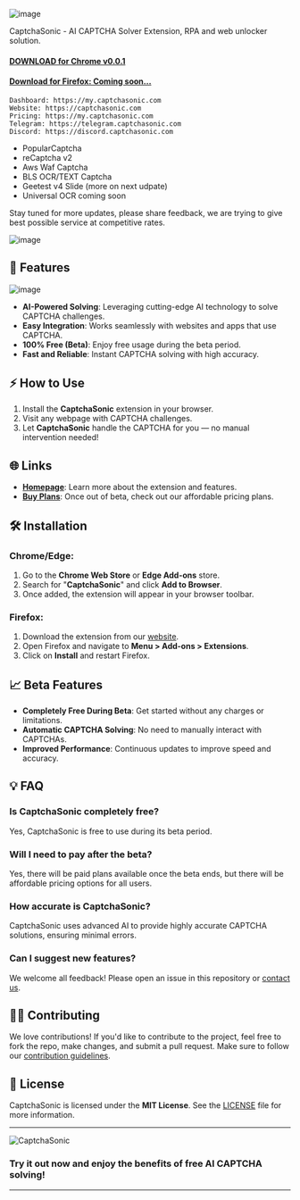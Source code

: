![image](https://github.com/user-attachments/assets/d6db3efe-5deb-43b3-be0b-2e74d2c1fc6e)

CaptchaSonic - AI CAPTCHA Solver Extension, RPA and web unlocker solution.

#### [DOWNLOAD for Chrome v0.0.1](https://github.com/Captcha-Sonic/CaptchaSonic-Extension/releases) 
#### [Download for Firefox: Coming soon...](https://github.com/Captcha-Sonic/CaptchaSonic-Extension/releases) 

```
Dashboard: https://my.captchasonic.com
Website: https://captchasonic.com
Pricing: https://my.captchasonic.com
Telegram: https://telegram.captchasonic.com
Discord: https://discord.captchasonic.com
```
- PopularCaptcha
- reCaptcha v2
- Aws Waf Captcha
- BLS OCR/TEXT Captcha
- Geetest v4 Slide (more on next udpate)
- Universal OCR coming soon

Stay tuned for more updates, please share feedback,
we are trying to give best possible service at competitive rates.

![image](https://github.com/user-attachments/assets/e47bafb9-2b33-41a8-8a7e-828c2d7a4426)


## 🚀 Features

![image](https://github.com/user-attachments/assets/aac8c513-f9ae-4b80-a7ac-242e2e03c3bd)

- **AI-Powered Solving**: Leveraging cutting-edge AI technology to solve CAPTCHA challenges.
- **Easy Integration**: Works seamlessly with websites and apps that use CAPTCHA.
- **100% Free (Beta)**: Enjoy free usage during the beta period.
- **Fast and Reliable**: Instant CAPTCHA solving with high accuracy.

## ⚡ How to Use

1. Install the **CaptchaSonic** extension in your browser.
2. Visit any webpage with CAPTCHA challenges.
3. Let **CaptchaSonic** handle the CAPTCHA for you — no manual intervention needed!

## 🌐 Links

- **[Homepage](https://captchasonic.com)**: Learn more about the extension and features.
- **[Buy Plans](https://my.captchasonic.com)**: Once out of beta, check out our affordable pricing plans.

## 🛠 Installation

### Chrome/Edge:

1. Go to the **Chrome Web Store** or **Edge Add-ons** store.
2. Search for "**CaptchaSonic**" and click **Add to Browser**.
3. Once added, the extension will appear in your browser toolbar.

### Firefox:

1. Download the extension from our [website](https://captchasonic.com).
2. Open Firefox and navigate to **Menu > Add-ons > Extensions**.
3. Click on **Install** and restart Firefox.

## 📈 Beta Features

- **Completely Free During Beta**: Get started without any charges or limitations.
- **Automatic CAPTCHA Solving**: No need to manually interact with CAPTCHAs.
- **Improved Performance**: Continuous updates to improve speed and accuracy.

## 💡 FAQ

### Is CaptchaSonic completely free?
Yes, CaptchaSonic is free to use during its beta period.

### Will I need to pay after the beta?
Yes, there will be paid plans available once the beta ends, but there will be affordable pricing options for all users.

### How accurate is CaptchaSonic?
CaptchaSonic uses advanced AI to provide highly accurate CAPTCHA solutions, ensuring minimal errors.

### Can I suggest new features?
We welcome all feedback! Please open an issue in this repository or [contact us](https://captchasonic.com).

## 🧑‍💻 Contributing

We love contributions! If you'd like to contribute to the project, feel free to fork the repo, make changes, and submit a pull request. Make sure to follow our [contribution guidelines](CONTRIBUTING.md).

## 📄 License

CaptchaSonic is licensed under the **MIT License**. See the [LICENSE](LICENSE) file for more information.

---

![CaptchaSonic](https://github.com/user-attachments/assets/d6db3efe-5deb-43b3-be0b-2e74d2c1fc6e)

### Try it out now and enjoy the benefits of free AI CAPTCHA solving!

---

